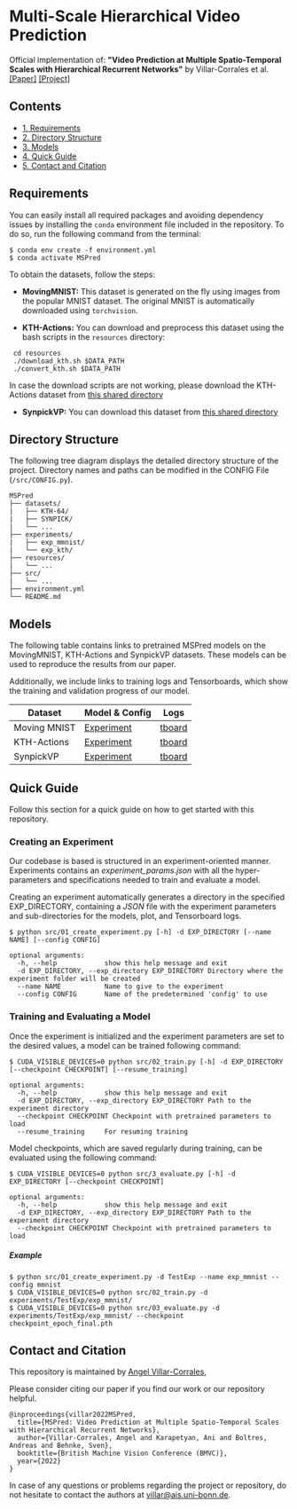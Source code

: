 # Multi-Scale Hierarchical Video Prediction


Official implementation of: **"Video Prediction at Multiple Spatio-Temporal Scales with	Hierarchical Recurrent Networks"** by Villar-Corrales et al. [[Paper]](http://www.angelvillarcorrales.com/templates/others/Publications/MSPred_BMVC_2022.pdf)  [[Project]](https://sites.google.com/view/mspred/home)




## Contents

 * [1. Requirements](#requirements)
 * [2. Directory Structure](#directory-structure)
 * [3. Models](#models)
 * [4. Quick Guide](#quick-guide)
 * [5. Contact and Citation](#contact-and-citation)


## Requirements

You can easily install all required packages and avoiding dependency issues by installing the ```conda``` environment file included in the repository. To do so, run the following command from the terminal:

```shell
$ conda env create -f environment.yml
$ conda activate MSPred
```

To obtain the datasets, follow the steps:

 - **MovingMNIST:** This dataset is generated on the fly using images from the popular MNIST dataset. The original MNIST is automatically downloaded using `torchvision`.

 - **KTH-Actions:** You can download and preprocess this dataset using the bash scripts in the `resources` directory:
```shell
 cd resources
 ./download_kth.sh $DATA_PATH
 ./convert_kth.sh $DATA_PATH
```
In case the download scripts are not working, please download the KTH-Actions dataset from [this shared directory](https://www.dropbox.com/sh/byp2c5s1q9d4uud/AACRJLBZTjc1c3kMS5IKDMa6a?dl=0)

 - **SynpickVP:** You can download this dataset from [this shared directory](https://www.dropbox.com/sh/byp2c5s1q9d4uud/AACRJLBZTjc1c3kMS5IKDMa6a?dl=0)


## Directory Structure

The following tree diagram displays the detailed directory structure of the project. Directory names and paths can be modified in the CONFIG File (`/src/CONFIG.py`).

```
MSPred
├── datasets/
|   ├── KTH-64/
|   ├── SYNPICK/
|   └── ...
├── experiments/
|   ├── exp_mmnist/
|   └── exp_kth/
├── resources/
|   └── ...
├── src/
|   └── ...
├── environment.yml
└── README.md
```


## Models

The following table contains links to pretrained MSPred models on the MovingMNIST, KTH-Actions and SynpickVP datasets. These models can be used to reproduce the results from our paper.

Additionally, we include links to training logs and Tensorboards, which show the training and validation progress of our model.

| Dataset  | Model & Config | Logs |
| ------------- | ------------- | ------------- |
| Moving MNIST | [Experiment](https://www.dropbox.com/sh/6euwvurae6y5j47/AACHnAYpQt8smKIKpwRqaz3Ra?dl=0) | [tboard](https://tensorboard.dev/experiment/h7YfwWyVSZy5N9nBOceyUA/#scalars) |
| KTH-Actions | [Experiment](https://www.dropbox.com/sh/qho15xgljhvzcta/AAAINQIv9hnp9TqJsS2zM57da?dl=0) | [tboard](https://tensorboard.dev/experiment/5aOLm5J4TgWnkZHzn0vNRw/#scalars) |
| SynpickVP | [Experiment](https://www.dropbox.com/sh/80yq2off5f0o25f/AADpQbu731yv8A94LiYQWRkpa?dl=0)  | [tboard](https://tensorboard.dev/experiment/M9GfRex7Qs6DYc3XeV06iA/#scalars) |


## Quick Guide

Follow this section for a quick guide on how to get started with this repository.

### Creating an Experiment

Our codebase is based is structured in an experiment-oriented manner.
Experiments contains an *experiment_params.json* with all the hyper-parameters and specifications needed to train and evaluate a model.

Creating an experiment automatically generates a directory in the specified EXP_DIRECTORY, containing a *JSON* file with the experiment parameters and sub-directories for the models, plot, and Tensorboard logs.


```shell
$ python src/01_create_experiment.py [-h] -d EXP_DIRECTORY [--name NAME] [--config CONFIG]

optional arguments:
  -h, --help            show this help message and exit
  -d EXP_DIRECTORY, --exp_directory EXP_DIRECTORY Directory where the experiment folder will be created
  --name NAME           Name to give to the experiment
  --config CONFIG       Name of the predetermined 'config' to use
```


### Training and Evaluating a Model

Once the experiment is initialized and the experiment parameters are set to the desired values, a model can be trained following command:

```shell
$ CUDA_VISIBLE_DEVICES=0 python src/02_train.py [-h] -d EXP_DIRECTORY [--checkpoint CHECKPOINT] [--resume_training]

optional arguments:
  -h, --help            show this help message and exit
  -d EXP_DIRECTORY, --exp_directory EXP_DIRECTORY Path to the experiment directory
  --checkpoint CHECKPOINT Checkpoint with pretrained parameters to load
  --resume_training     For resuming training

```

Model checkpoints, which are saved regularly during training, can be evaluated using the following command:

```shell
$ CUDA_VISIBLE_DEVICES=0 python src/3_evaluate.py [-h] -d EXP_DIRECTORY [--checkpoint CHECKPOINT]

optional arguments:
  -h, --help            show this help message and exit
  -d EXP_DIRECTORY, --exp_directory EXP_DIRECTORY Path to the experiment directory
  --checkpoint CHECKPOINT Checkpoint with pretrained parameters to load
```


##### Example


```shell
$ python src/01_create_experiment.py -d TestExp --name exp_mmnist --config mmnist
$ CUDA_VISIBLE_DEVICES=0 python src/02_train.py -d experiments/TestExp/exp_mmnist/
$ CUDA_VISIBLE_DEVICES=0 python src/03_evaluate.py -d experiments/TestExp/exp_mmnist/ --checkpoint checkpoint_epoch_final.pth

```


## Contact and Citation

This repository is maintained by [Angel Villar-Corrales](http://angelvillarcorrales.com/templates/home.php),

Please consider citing our paper if you find our work or our repository helpful.

```
@inproceedings{villar2022MSPred,
  title={MSPred: Video Prediction at Multiple Spatio-Temporal Scales with Hierarchical Recurrent Networks},
  author={Villar-Corrales, Angel and Karapetyan, Ani and Boltres, Andreas and Behnke, Sven},
  booktitle={British Machine Vision Conference (BMVC)},
  year={2022}
}
```

In case of any questions or problems regarding the project or repository, do not hesitate to contact the authors at villar@ais.uni-bonn.de.
